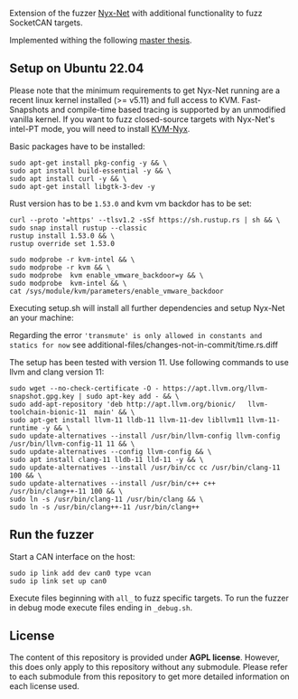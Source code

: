 Extension of the fuzzer [Nyx-Net](https://github.com/RUB-SysSec/nyx-net) with additional functionality to fuzz SocketCAN targets.

Implemented withing the following [master thesis](thesis.zip).

## Setup on Ubuntu 22.04

Please note that the minimum requirements to get Nyx-Net running are a recent linux kernel installed (>= v5.11) and full access to KVM. Fast-Snapshots and compile-time based tracing is supported by an unmodified vanilla kernel. If you want to fuzz closed-source targets with Nyx-Net's intel-PT mode, you will need to install [KVM-Nyx](https://github.com/nyx-fuzz/kvm-nyx).

Basic packages have to be installed:
```
sudo apt-get install pkg-config -y && \
sudo apt install build-essential -y && \
sudo apt install curl -y && \
sudo apt-get install libgtk-3-dev -y
```

Rust version has to be `1.53.0` and kvm vm backdor has to be set:

```
curl --proto '=https' --tlsv1.2 -sSf https://sh.rustup.rs | sh && \
sudo snap install rustup --classic
rustup install 1.53.0 && \
rustup override set 1.53.0

sudo modprobe -r kvm-intel && \
sudo modprobe -r kvm && \
sudo modprobe  kvm enable_vmware_backdoor=y && \
sudo modprobe  kvm-intel && \
cat /sys/module/kvm/parameters/enable_vmware_backdoor
```

Executing setup.sh will install all further dependencies and setup Nyx-Net an your machine:

Regarding the error `'transmute' is only allowed in constants and statics for now` see additional-files/changes-not-in-commit/time.rs.diff

The setup has been tested with version 11. Use following commands to use llvm and clang version 11:
```
sudo wget --no-check-certificate -O - https://apt.llvm.org/llvm-snapshot.gpg.key | sudo apt-key add - && \
sudo add-apt-repository 'deb http://apt.llvm.org/bionic/   llvm-toolchain-bionic-11  main' && \
sudo apt-get install llvm-11 lldb-11 llvm-11-dev libllvm11 llvm-11-runtime -y && \
sudo update-alternatives --install /usr/bin/llvm-config llvm-config /usr/bin/llvm-config-11 11 && \
sudo update-alternatives --config llvm-config && \
sudo apt install clang-11 lldb-11 lld-11 -y && \
sudo update-alternatives --install /usr/bin/cc cc /usr/bin/clang-11 100 && \
sudo update-alternatives --install /usr/bin/c++ c++ /usr/bin/clang++-11 100 && \
sudo ln -s /usr/bin/clang-11 /usr/bin/clang && \
sudo ln -s /usr/bin/clang++-11 /usr/bin/clang++
```

## Run the fuzzer
Start a CAN interface on the host:
```
sudo ip link add dev can0 type vcan
sudo ip link set up can0
```

Execute files beginning with `all_` to fuzz specific targets. To run the fuzzer in debug mode execute files ending in `_debug.sh`. 

## License

The content of this repository is provided under **AGPL license**. 
However, this does only apply to this repository without any submodule. Please refer to each submodule from this repository to get more detailed information on each license used.

